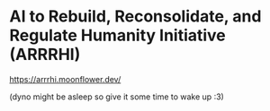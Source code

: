 # AI to Rebuild, Reconsolidate, and Regulate Humanity Initiative (ARRRHI)
https://arrrhi.moonflower.dev/

(dyno might be asleep so give it some time to wake up :3)

